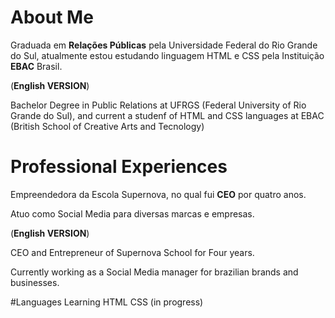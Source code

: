 # About Me
Graduada em **Relações Públicas** pela Universidade Federal do Rio Grande do Sul, atualmente estou estudando linguagem HTML e CSS pela Instituição **EBAC** Brasil.

(**English VERSION**)

Bachelor Degree in Public Relations at UFRGS (Federal University of Rio Grande do Sul), and current a studenf of HTML and CSS languages at EBAC (British School of Creative Arts and Tecnology)

# Professional Experiences
Empreendedora da Escola Supernova, no qual fui **CEO** por quatro anos.

Atuo como Social Media para diversas marcas e empresas.

(**English VERSION**)

CEO and Entrepreneur of Supernova School for Four years. 

Currently working as a Social Media manager for brazilian brands and businesses.


#Languages Learning
HTML
CSS (in progress)
